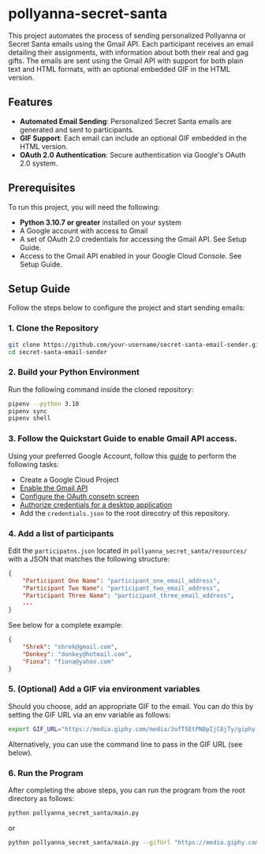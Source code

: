# pollyanna-secret-santa

This project automates the process of sending personalized Pollyanna or Secret Santa emails using the Gmail API. Each participant receives an email detailing their assignments, with information about both their real and gag gifts. The emails are sent using the Gmail API with support for both plain text and HTML formats, with an optional embedded GIF in the HTML version.

## Features

- **Automated Email Sending**: Personalized Secret Santa emails are generated and sent to participants.
- **GIF Support**: Each email can include an optional GIF embedded in the HTML version.
- **OAuth 2.0 Authentication**: Secure authentication via Google's OAuth 2.0 system.

## Prerequisites

To run this project, you will need the following:

- **Python 3.10.7 or greater** installed on your system
- A Google account with access to Gmail
- A set of OAuth 2.0 credentials for accessing the Gmail API. See Setup Guide.
- Access to the Gmail API enabled in your Google Cloud Console. See Setup Guide.

## Setup Guide

Follow the steps below to configure the project and start sending emails:

### 1. Clone the Repository

```bash
git clone https://github.com/your-username/secret-santa-email-sender.git
cd secret-santa-email-sender
```

### 2. Build your Python Environment
Run the following command inside the cloned repository:
```bash
pipenv --python 3.10
pipenv sync
pipenv shell
```

### 3. Follow the Quickstart Guide to enable Gmail API access.

Using your preferred Google Account, follow this [guide](https://developers.google.com/gmail/api/quickstart/python) to perform the following tasks:
* Create a Google Cloud Project
* [Enable the Gmail API](https://developers.google.com/gmail/api/quickstart/python#enable_the_api)
* [Configure the OAuth consetn screen](https://developers.google.com/gmail/api/quickstart/python#configure_the_oauth_consent_screen)
* [Authorize credentials for a desktop application](https://developers.google.com/gmail/api/quickstart/python#authorize_credentials_for_a_desktop_application)
* Add the `credentials.json` to the root direcotry of this repository.


### 4. Add a list of participants

Edit the `participatns.json` located in `pollyanna_secret_santa/resources/` with a JSON that matches the following structure:
```json
{
    "Participant One Name": "participant_one_email_address",
    "Participant Two Name": "participant_two_email_address",
    "Participant Three Name": "participant_three_email_address",
    ...
}
```

See below for a complete example:
```json
{
    "Shrek": "shrek@gmail.com",
    "Donkey": "donkey@hotmail.com",
    "Fiona": "fiona@yahoo.com"
}
```

### 5. (Optional) Add a GIF via environment variables
Should you choose, add an appropriate GIF to the email. You can do this by setting the GIF URL via an env variable as follows:
```bash
export GIF_URL="https://media.giphy.com/media/3ofT5EtPNBpIjC8jTy/giphy.gif" 
```

Alternatively, you can use the command line to pass in the GIF URL (see below).

### 6. Run the Program
After completing the above steps, you can run the program from the root directory as follows:
```bash
python pollyanna_secret_santa/main.py
```
or 
```bash
python pollyanna_secret_santa/main.py --gifUrl "https://media.giphy.com/media/3ofT5EtPNBpIjC8jTy/giphy.gif"
```
